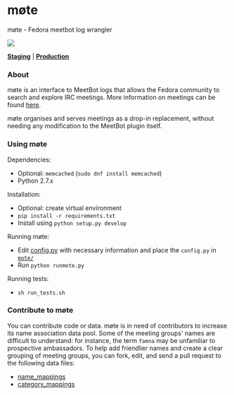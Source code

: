 # møte
møte - Fedora meetbot log wrangler

[![](https://travis-ci.org/fedora-infra/mote.svg)](https://travis-ci.org/fedora-infra/mote)

[__Staging__](https://meetbot.stg.fedoraproject.org) | [__Production__](https://meetbot.fedoraproject.org)

### About

møte is an interface to MeetBot logs that allows the Fedora community to search and explore IRC meetings.
More information on meetings can be found [here](https://fedoraproject.org/wiki/Meeting_channel).

møte organises and serves meetings as a drop-in replacement, without needing any modification to the MeetBot plugin itself.

### Using møte

Dependencies:
 - Optional: `memcached` (`sudo dnf install memcached`)
 - Python 2.7.x

Installation:
 - Optional: create virtual environment
 - `pip install -r requirements.txt`
 - Install using `python setup.py develop`

Running møte:
 - Edit [config.py](https://github.com/fedora-infra/mote/blob/master/files/config.py) with necessary information and place the `config.py` in [`mote/`](https://github.com/fedora-infra/mote/tree/master/mote)
 - Run `python runmote.py`

Running tests:
 - `sh run_tests.sh`

### Contribute to møte

You can contribute code or data. møte is in need of contributors to increase its name association data pool.
Some of the meeting groups' names are difficult to understand: for instance, the term `famna` may be unfamiliar to prospective ambassadors. To help add friendlier names and create a clear grouping of meeting groups, you can fork, edit, and send a pull request to the following data files:

 - [name_mappings](https://github.com/fedora-infra/mote/blob/master/name_mappings.json)
 - [category_mappings](https://github.com/fedora-infra/mote/blob/master/category_mappings.json)
